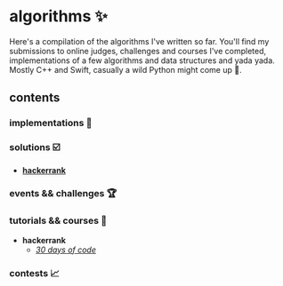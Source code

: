 # algorithms :sparkles:
Here's a compilation of the algorithms I've written so far. You'll find my submissions to online judges, challenges and courses I've completed, implementations of a few algorithms and data structures and yada yada. Mostly C++ and Swift, casually a wild Python might come up :snake:.

## contents
### implementations :construction:
### solutions :ballot_box_with_check:
* **[hackerrank](https://github.com/lareenmelo/algorithms/tree/master/solutions/hackerrank)**
### events && challenges :trophy:
### tutorials && courses :notebook_with_decorative_cover:
* **hackerrank**
  * *[30 days of code](https://github.com/lareenmelo/algorithms/tree/master/solutions/hackerrank/tutorials/30-days-of-code)*
### contests :chart_with_upwards_trend: 

